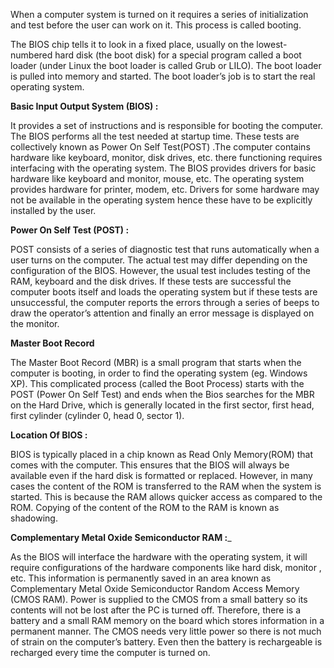 When a computer system is turned on it requires a series of initialization and
test before the user can work on it. This process is called booting.

The BIOS chip tells it to look in a fixed place, usually on the lowest-numbered 
hard disk (the boot disk) for a special program called a boot loader (under Linux
the boot loader is called Grub or LILO). The boot loader is pulled into memory 
and started. The boot loader’s job is to start the real operating system. 

__Basic Input Output System (BIOS) :__

It provides a set of instructions and is responsible for booting the computer.
The BIOS performs all the test needed at startup time. These tests are collectively
known as Power On Self Test(POST) .The computer contains hardware like keyboard, 
monitor, disk drives, etc. there functioning requires interfacing with the operating 
system. The BIOS provides drivers for basic hardware like keyboard
and monitor, mouse, etc. The operating system provides hardware for 
printer, modem, etc. Drivers for some hardware may not be available
in the operating system hence these have to be explicitly installed by 
the user.

__Power On Self Test (POST) :__

POST consists of a series of diagnostic test that runs automatically 
when a user turns on the computer. The actual test may differ depending 
on the configuration of the BIOS. However, the usual test includes testing 
of the RAM, keyboard and the disk drives. If these tests are successful the
computer boots itself and loads the operating system but if these tests are 
unsuccessful, the computer reports the errors through a series of beeps to
draw the operator’s attention and finally an error message is displayed on
the monitor.

__Master Boot Record__ 

The Master Boot Record (MBR) is a small program that starts when
the computer is booting, in order to find the operating system
(eg. Windows XP). This complicated process (called the Boot Process)
starts with the POST (Power On Self Test) and ends when the Bios 
searches for the MBR on the Hard Drive, which is generally located 
in the first sector, first head, first cylinder (cylinder 0, head 0, sector 1). 

__Location Of BIOS :__

BIOS is typically placed in a chip known as Read Only Memory(ROM) 
that comes with the computer. This ensures that the BIOS will
always be available even if the hard disk is formatted or 
replaced. However, in many cases the content of the ROM is
transferred to the RAM when the system is started. This is
because the RAM allows quicker access as compared to the
ROM. Copying of the content of the ROM to the RAM is known
as shadowing.

__Complementary Metal Oxide Semiconductor RAM :___

As the BIOS will interface the hardware with the operating system, it will
require configurations of the hardware components like hard disk, monitor
, etc. This information is permanently saved in an area known as Complementary
Metal Oxide Semiconductor Random Access Memory (CMOS RAM). Power is 
supplied to the CMOS from a small battery so its contents will not be 
lost after the PC is turned off. Therefore, there is a battery and a
small RAM memory on the board which stores information in a permanent
manner. The CMOS needs very little power so there is not much of strain
on the computer’s battery. Even then the battery is rechargeable is
recharged every time the computer is turned on.
